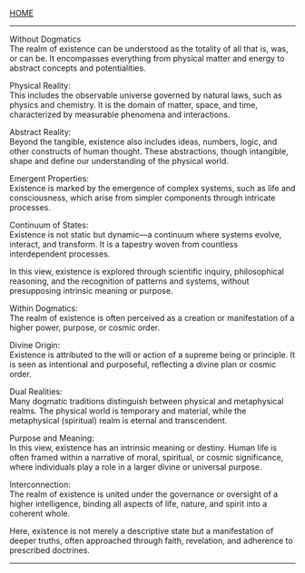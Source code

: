 [HOME](/README.md)    

---   

Without Dogmatics    
The realm of existence can be understood as the totality of all that is, was, or can be. It encompasses everything from physical matter and energy to abstract concepts and potentialities.

Physical Reality:    
This includes the observable universe governed by natural laws, such as physics and chemistry. It is the domain of matter, space, and time, characterized by measurable phenomena and interactions.

Abstract Reality:    
Beyond the tangible, existence also includes ideas, numbers, logic, and other constructs of human thought. These abstractions, though intangible, shape and define our understanding of the physical world.

Emergent Properties:    
Existence is marked by the emergence of complex systems, such as life and consciousness, which arise from simpler components through intricate processes.

Continuum of States:    
Existence is not static but dynamic—a continuum where systems evolve, interact, and transform. It is a tapestry woven from countless interdependent processes.

In this view, existence is explored through scientific inquiry, philosophical reasoning, and the recognition of patterns and systems, without presupposing intrinsic meaning or purpose.

Within Dogmatics:    
The realm of existence is often perceived as a creation or manifestation of a higher power, purpose, or cosmic order.

Divine Origin:   
Existence is attributed to the will or action of a supreme being or principle. It is seen as intentional and purposeful, reflecting a divine plan or cosmic order.

Dual Realities:    
Many dogmatic traditions distinguish between physical and metaphysical realms. The physical world is temporary and material, while the metaphysical (spiritual) realm is eternal and transcendent.

Purpose and Meaning:    
In this view, existence has an intrinsic meaning or destiny. Human life is often framed within a narrative of moral, spiritual, or cosmic significance, where individuals play a role in a larger divine or universal purpose.

Interconnection:   
The realm of existence is united under the governance or oversight of a higher intelligence, binding all aspects of life, nature, and spirit into a coherent whole.

Here, existence is not merely a descriptive state but a manifestation of deeper truths, often approached through faith, revelation, and adherence to prescribed doctrines.  





---   
